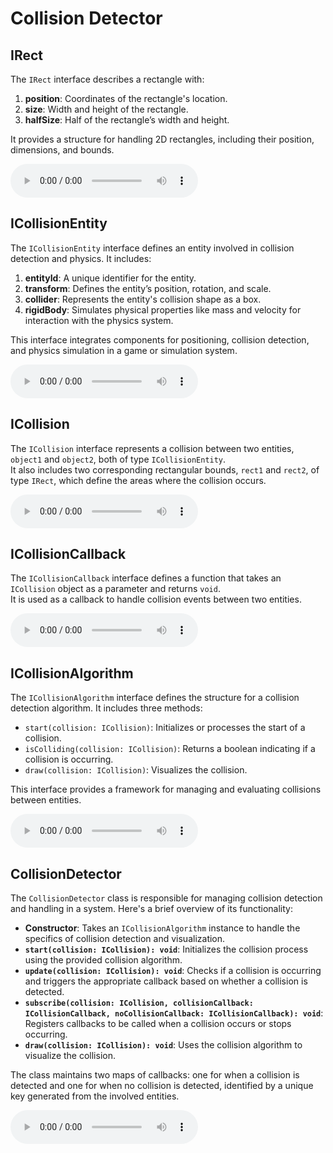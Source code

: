 # Collision Detector

## IRect

The `IRect` interface describes a rectangle with:

1. **position**: Coordinates of the rectangle's location.
2. **size**: Width and height of the rectangle.
3. **halfSize**: Half of the rectangle’s width and height.

It provides a structure for handling 2D rectangles, including their position, dimensions, and bounds.

<audio controls>
  <source src="./../audio_en/IRect.mp3" type="audio/mpeg">
  Your browser does not support the audio element.
</audio>

## ICollisionEntity

The `ICollisionEntity` interface defines an entity involved in collision detection and physics. It includes:

1. **entityId**: A unique identifier for the entity.
2. **transform**: Defines the entity’s position, rotation, and scale.
3. **collider**: Represents the entity's collision shape as a box.
4. **rigidBody**: Simulates physical properties like mass and velocity for interaction with the physics system.

This interface integrates components for positioning, collision detection, and physics simulation in a game or simulation system.

<audio controls>
  <source src="./../audio_en/ICollisionEntity.mp3" type="audio/mpeg">
  Your browser does not support the audio element.
</audio>

## ICollision

The `ICollision` interface represents a collision between two entities, `object1` and `object2`, both of type `ICollisionEntity`.  
It also includes two corresponding rectangular bounds, `rect1` and `rect2`, of type `IRect`, which define the areas where the collision occurs.

<audio controls>
  <source src="./../audio_en/ICollision.mp3" type="audio/mpeg">
  Your browser does not support the audio element.
</audio>

## ICollisionCallback

The `ICollisionCallback` interface defines a function that takes an `ICollision` object as a parameter and returns `void`.  
It is used as a callback to handle collision events between two entities.

<audio controls>
  <source src="./../audio_en/ICollisionCallback.mp3" type="audio/mpeg">
  Your browser does not support the audio element.
</audio>

## ICollisionAlgorithm

The `ICollisionAlgorithm` interface defines the structure for a collision detection algorithm. It includes three methods:

- `start(collision: ICollision)`: Initializes or processes the start of a collision.
- `isColliding(collision: ICollision)`: Returns a boolean indicating if a collision is occurring.
- `draw(collision: ICollision)`: Visualizes the collision.

This interface provides a framework for managing and evaluating collisions between entities.

<audio controls>
  <source src="./../audio_en/ICollisionAlgorithm.mp3" type="audio/mpeg">
  Your browser does not support the audio element.
</audio>

## CollisionDetector

The `CollisionDetector` class is responsible for managing collision detection and handling in a system. Here's a brief overview of its functionality:

- **Constructor**: Takes an `ICollisionAlgorithm` instance to handle the specifics of collision detection and visualization.
- **`start(collision: ICollision): void`**: Initializes the collision process using the provided collision algorithm.
- **`update(collision: ICollision): void`**: Checks if a collision is occurring and triggers the appropriate callback based on whether a collision is detected.
- **`subscribe(collision: ICollision, collisionCallback: ICollisionCallback, noCollisionCallback: ICollisionCallback): void`**: Registers callbacks to be called when a collision occurs or stops occurring.
- **`draw(collision: ICollision): void`**: Uses the collision algorithm to visualize the collision.

The class maintains two maps of callbacks: one for when a collision is detected and one for when no collision is detected, identified by a unique key generated from the involved entities.

<audio controls>
  <source src="./../audio_en/CollisionDetector.mp3" type="audio/mpeg">
  Your browser does not support the audio element.
</audio>
